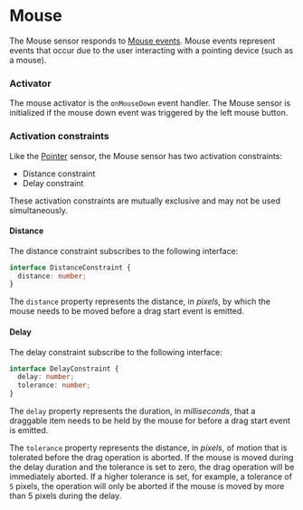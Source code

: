 # Mouse

The Mouse sensor responds to [Mouse events](https://developer.mozilla.org/en-US/docs/Web/API/MouseEvent). Mouse events represent events that occur due to the user interacting with a pointing device \(such as a mouse\).

### Activator

The mouse activator is the `onMouseDown` event handler. The Mouse sensor is initialized if the mouse down event was triggered by the left mouse button.

### Activation constraints

Like the [Pointer](pointer.md) sensor, the Mouse sensor has two activation constraints:

* Distance constraint
* Delay constraint

These activation constraints are mutually exclusive and may not be used simultaneously. 

#### Distance

The distance constraint subscribes to the following interface:

```typescript
interface DistanceConstraint {
  distance: number;
}
```

The `distance` property represents the distance, in _pixels_, by which the mouse needs to be moved before a drag start event is emitted.

#### Delay

The delay constraint subscribe to the following interface:

```typescript
interface DelayConstraint {
  delay: number;
  tolerance: number;
}
```

The `delay` property represents the duration, in _milliseconds_, that a draggable item needs to be held by the mouse for before a drag start event is emitted. 

The `tolerance` property represents the distance, in _pixels_, of motion that is tolerated before the drag operation is aborted. If the mouse is moved during the delay duration and the tolerance is set to zero, the drag operation will be immediately aborted. If a higher tolerance is set, for example, a tolerance of `5` pixels, the operation will only be aborted if the mouse is moved by more than 5 pixels during the delay.

